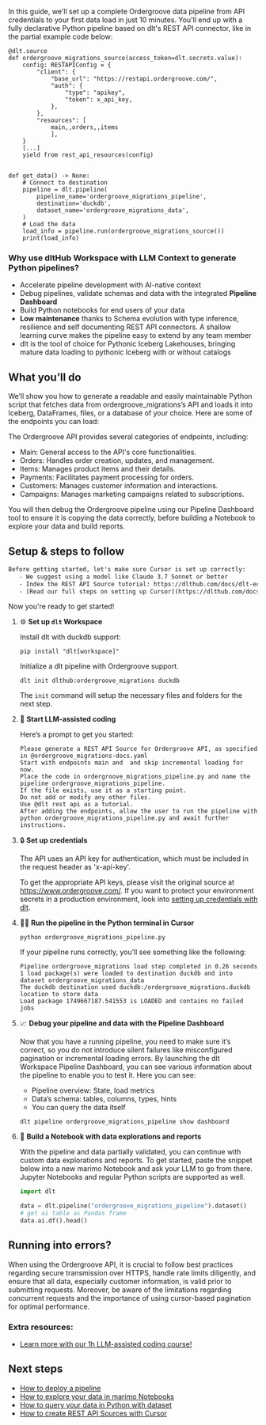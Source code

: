 In this guide, we'll set up a complete Ordergroove data pipeline from API credentials to your first data load in just 10 minutes. You'll end up with a fully declarative Python pipeline based on dlt's REST API connector, like in the partial example code below:

```python-outcome
@dlt.source
def ordergroove_migrations_source(access_token=dlt.secrets.value):
    config: RESTAPIConfig = {
        "client": {
            "base_url": "https://restapi.ordergroove.com/",
            "auth": {
                "type": "apikey",
                "token": x_api_key,
            },
        },
        "resources": [
            main,,orders,,items
            ],
    }
    [...]
    yield from rest_api_resources(config)


def get_data() -> None:
    # Connect to destination
    pipeline = dlt.pipeline(
        pipeline_name='ordergroove_migrations_pipeline',
        destination='duckdb',
        dataset_name='ordergroove_migrations_data', 
    )
    # Load the data
    load_info = pipeline.run(ordergroove_migrations_source())
    print(load_info) 
```

### Why use dltHub Workspace with LLM Context to generate Python pipelines?

- Accelerate pipeline development with AI-native context
- Debug pipelines, validate schemas and data with the integrated **Pipeline Dashboard**
- Build Python notebooks for end users of your data
- **Low maintenance** thanks to Schema evolution with type inference, resilience and self documenting REST API connectors. A shallow learning curve makes the pipeline easy to extend by any team member
- dlt is the tool of choice for Pythonic Iceberg Lakehouses, bringing mature data loading to pythonic Iceberg with or without catalogs

## What you’ll do

We’ll show you how to generate a readable and easily maintainable Python script that fetches data from ordergroove_migrations’s API and loads it into Iceberg, DataFrames, files, or a database of your choice. Here are some of the endpoints you can load:

The Ordergroove API provides several categories of endpoints, including:
- Main: General access to the API's core functionalities.
- Orders: Handles order creation, updates, and management.
- Items: Manages product items and their details.
- Payments: Facilitates payment processing for orders.
- Customers: Manages customer information and interactions.
- Campaigns: Manages marketing campaigns related to subscriptions.

You will then debug the Ordergroove pipeline using our Pipeline Dashboard tool to ensure it is copying the data correctly, before building a Notebook to explore your data and build reports.

## Setup & steps to follow

```default
Before getting started, let's make sure Cursor is set up correctly:
   - We suggest using a model like Claude 3.7 Sonnet or better
   - Index the REST API Source tutorial: https://dlthub.com/docs/dlt-ecosystem/verified-sources/rest_api/ and add it to context as **@dlt rest api**
   - [Read our full steps on setting up Cursor](https://dlthub.com/docs/dlt-ecosystem/llm-tooling/cursor-restapi#23-configuring-cursor-with-documentation)
```

Now you're ready to get started!

1. ⚙️ **Set up `dlt` Workspace**
    
    Install dlt with duckdb support:
    ```shell
    pip install "dlt[workspace]"
    ```

    Initialize a dlt pipeline with Ordergroove support.
    ```shell
    dlt init dlthub:ordergroove_migrations duckdb
    ```

    The `init` command will setup the necessary files and folders for the next step.
    
2. 🤠 **Start LLM-assisted coding**
    
    Here’s a prompt to get you started:
    
    ```prompt
    Please generate a REST API Source for Ordergroove API, as specified in @ordergroove_migrations-docs.yaml 
    Start with endpoints main and  and skip incremental loading for now. 
    Place the code in ordergroove_migrations_pipeline.py and name the pipeline ordergroove_migrations_pipeline. 
    If the file exists, use it as a starting point. 
    Do not add or modify any other files. 
    Use @dlt rest api as a tutorial. 
    After adding the endpoints, allow the user to run the pipeline with python ordergroove_migrations_pipeline.py and await further instructions.
    ```

    
3. 🔒 **Set up credentials** 
    
    The API uses an API key for authentication, which must be included in the request header as 'x-api-key'.
    
    To get the appropriate API keys, please visit the original source at https://www.ordergroove.com/.
    If you want to protect your environment secrets in a production environment, look into [setting up credentials with dlt](https://dlthub.com/docs/walkthroughs/add_credentials).
    
4. 🏃‍♀️ **Run the pipeline in the Python terminal in Cursor**
    
    ```shell
    python ordergroove_migrations_pipeline.py
    ```
    
    If your pipeline runs correctly, you’ll see something like the following:
    
    ```shell
    Pipeline ordergroove_migrations load step completed in 0.26 seconds
    1 load package(s) were loaded to destination duckdb and into dataset ordergroove_migrations_data
    The duckdb destination used duckdb:/ordergroove_migrations.duckdb location to store data
    Load package 1749667187.541553 is LOADED and contains no failed jobs
    ```
    
5. 📈 **Debug your pipeline and data with the Pipeline Dashboard**

    Now that you have a running pipeline, you need to make sure it’s correct, so you do not introduce silent failures like misconfigured pagination or incremental loading errors. By launching the dlt Workspace Pipeline Dashboard, you can see various information about the pipeline to enable you to test it. Here you can see:
    - Pipeline overview: State, load metrics
    - Data’s schema: tables, columns, types, hints
    - You can query the data itself
    
    ```shell
    dlt pipeline ordergroove_migrations_pipeline show dashboard
    ```
    
6. 🐍 **Build a Notebook with data explorations and reports**

    With the pipeline and data partially validated, you can continue with custom data explorations and reports. To get started, paste the snippet below into a new marimo Notebook and ask your LLM to go from there. Jupyter Notebooks and regular Python scripts are supported as well.

    
    ```python
    import dlt

   data = dlt.pipeline("ordergroove_migrations_pipeline").dataset()
   # get ai table as Pandas frame
   data.ai.df().head()
    ```

## Running into errors?

When using the Ordergroove API, it is crucial to follow best practices regarding secure transmission over HTTPS, handle rate limits diligently, and ensure that all data, especially customer information, is valid prior to submitting requests. Moreover, be aware of the limitations regarding concurrent requests and the importance of using cursor-based pagination for optimal performance.

### Extra resources:

- [Learn more with our 1h LLM-assisted coding course!](https://www.youtube.com/watch?v=GGid70rnJuM)

## Next steps

- [How to deploy a pipeline](https://dlthub.com/docs/walkthroughs/deploy-a-pipeline)
- [How to explore your data in marimo Notebooks](https://dlthub.com/docs/general-usage/dataset-access/marimo)
- [How to query your data in Python with dataset](https://dlthub.com/docs/general-usage/dataset-access/dataset)
- [How to create REST API Sources with Cursor](https://dlthub.com/docs/dlt-ecosystem/llm-tooling/cursor-restapi)
